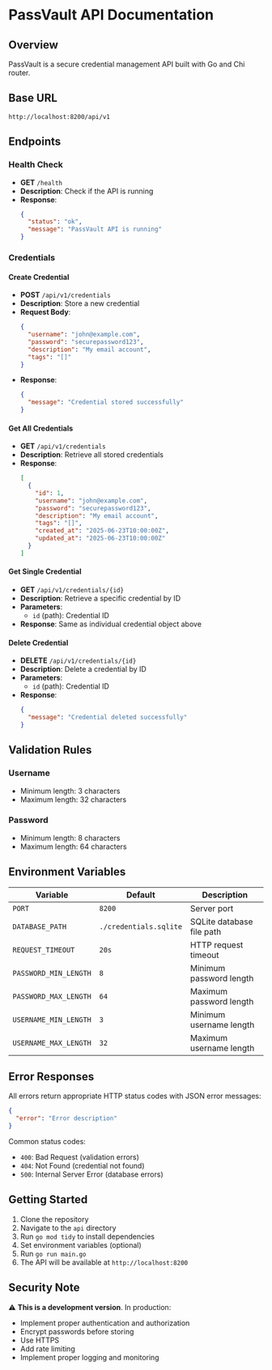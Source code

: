 # PassVault API Documentation

## Overview
PassVault is a secure credential management API built with Go and Chi router.

## Base URL
```
http://localhost:8200/api/v1
```

## Endpoints

### Health Check
- **GET** `/health`
- **Description**: Check if the API is running
- **Response**: 
  ```json
  {
    "status": "ok",
    "message": "PassVault API is running"
  }
  ```

### Credentials

#### Create Credential
- **POST** `/api/v1/credentials`
- **Description**: Store a new credential
- **Request Body**:
  ```json
  {
    "username": "john@example.com",
    "password": "securepassword123",
    "description": "My email account",
    "tags": "[]"
  }
  ```
- **Response**: 
  ```json
  {
    "message": "Credential stored successfully"
  }
  ```

#### Get All Credentials
- **GET** `/api/v1/credentials`
- **Description**: Retrieve all stored credentials
- **Response**: 
  ```json
  [
    {
      "id": 1,
      "username": "john@example.com",
      "password": "securepassword123",
      "description": "My email account",
      "tags": "[]",
      "created_at": "2025-06-23T10:00:00Z",
      "updated_at": "2025-06-23T10:00:00Z"
    }
  ]
  ```

#### Get Single Credential
- **GET** `/api/v1/credentials/{id}`
- **Description**: Retrieve a specific credential by ID
- **Parameters**: 
  - `id` (path): Credential ID
- **Response**: Same as individual credential object above

#### Delete Credential
- **DELETE** `/api/v1/credentials/{id}`
- **Description**: Delete a credential by ID
- **Parameters**: 
  - `id` (path): Credential ID
- **Response**: 
  ```json
  {
    "message": "Credential deleted successfully"
  }
  ```

## Validation Rules

### Username
- Minimum length: 3 characters
- Maximum length: 32 characters

### Password
- Minimum length: 8 characters
- Maximum length: 64 characters

## Environment Variables

| Variable | Default | Description |
|----------|---------|-------------|
| `PORT` | `8200` | Server port |
| `DATABASE_PATH` | `./credentials.sqlite` | SQLite database file path |
| `REQUEST_TIMEOUT` | `20s` | HTTP request timeout |
| `PASSWORD_MIN_LENGTH` | `8` | Minimum password length |
| `PASSWORD_MAX_LENGTH` | `64` | Maximum password length |
| `USERNAME_MIN_LENGTH` | `3` | Minimum username length |
| `USERNAME_MAX_LENGTH` | `32` | Maximum username length |

## Error Responses

All errors return appropriate HTTP status codes with JSON error messages:

```json
{
  "error": "Error description"
}
```

Common status codes:
- `400`: Bad Request (validation errors)
- `404`: Not Found (credential not found)
- `500`: Internal Server Error (database errors)

## Getting Started

1. Clone the repository
2. Navigate to the `api` directory
3. Run `go mod tidy` to install dependencies
4. Set environment variables (optional)
5. Run `go run main.go`
6. The API will be available at `http://localhost:8200`

## Security Note

⚠️ **This is a development version**. In production:
- Implement proper authentication and authorization
- Encrypt passwords before storing
- Use HTTPS
- Add rate limiting
- Implement proper logging and monitoring

